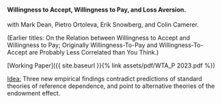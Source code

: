 ---
---

#### Willingness to Accept, Willingness to Pay, and Loss Aversion.
with Mark Dean, Pietro Ortoleva, Erik Snowberg, and Colin Camerer.

(Earlier titles: On the Relation between Willingness to Accept and Willingness to Pay; Originally Willingness-To-Pay and Willingness-To-Accept are Probably Less Correlated than You Think.)

[Working Paper]({{ site.baseurl }}{% link assets/pdf/WTA_P 2023.pdf %})

<ins> Idea:</ins> Three new empirical findings contradict predictions of standard theories of reference dependence, and point to alternative theories of the endowment effect.
